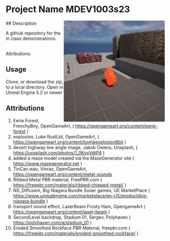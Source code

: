 # Project Name  MDEV1003s23
<img src="Saved/AutoScreenshot.png" width="320"  align="right" />
## Description

A github repository for the in class demonstrations.<br><br> 
 
Attributions: 

## Usage
Clone, or download the zip, to a local directory. Open in Unreal Engine 5.2 or newer

## Attributions
1. Eerie Forest, FrenchyBoy, OpenGameArt, ( https://opengameart.org/content/eerie-forest  )
2. explosion, Luke RustLtd, OpenGameArt, ( https://opengameart.org/content/bombexplosion8bit ) 
3. desert highway low angle image, Jakob Owens, Unsplash, ( https://unsplash.com/photos/1_0KyvVdtP4 )
4. added a maze model created via the MazeGenerator site ( https://www.mazegenerator.net  )
5. TinCan.wav, Vinrax, OpenGameArt, https://opengameart.org/content/metal-sounds
6. Ribbed Metal PBR material, FreePBR.com ( https://freepbr.com/materials/ribbed-chipped-metal/ )
7. NS_Diffusion, Big Niagara Bundle Sooer games, UE MarketPlace ( https://www.unrealengine.com/marketplace/en-US/product/big-niagara-bundle )
8. transport sound effect, LaserBeam Frosty Ham, OpengameArt ( https://opengameart.org/content/laser-beam )
9. SecondLevel backdrop, Stadium 01, Sergev, Polyhaven ( https://polyhaven.com/a/stadium_01 )
10. Eroded Smoothed Rockface PBR Material, freepbr.com  ( https://freepbr.com/materials/eroded-smoothed-rockface/ )

